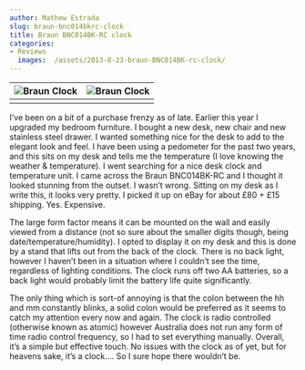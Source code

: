```yaml
---
author: Mathew Estrada
slug: braun-bnc014bkrc-clock
title: Braun BNC014BK-RC clock
categories:
- Reviews
  images:  /assets/2013-8-23-braun-BNC014BK-rc-clock/
---
```


| ![Braun Clock]({{page.images}}braun1.jpg) | ![Braun Clock]({{page.images}}braun2.jpg) |
| ---------------------------------------- | ---------------------------------------- |
|                                          |                                          |

I’ve been on a bit of a purchase frenzy as of late. 
Earlier this year I upgraded my bedroom furniture. I bought a new desk, new chair and new stainless steel drawer.
I wanted something nice for the desk to add to the elegant look and feel. I have been using a pedometer for the past two years, and this sits on my desk and tells me the temperature (I love knowing the weather & temperature).
I went searching for a nice desk clock and temperature unit. I came across the Braun BNC014BK-RC and I thought it looked stunning from the outset. I wasn’t wrong. Sitting on my desk as I write this, it looks very pretty. I picked it up on eBay for about £80 + £15 shipping. Yes. Expensive.

The large form factor means it can be mounted on the wall and easily viewed from a distance (not so sure about the smaller digits though, being date/temperature/humidity). I opted to display it on my desk and this is done by a stand that lifts out from the back of the clock. There is no back light, however I haven’t been in a situation where I couldn’t see the time, regardless of lighting conditions. The clock runs off two AA batteries, so a back light would probably limit the battery life quite significantly.

The only thing which is sort-of annoying is that the colon between the hh and mm constantly blinks, a solid colon would be preferred as it seems to catch my attention every now and again. The clock is radio controlled (otherwise known as atomic) however Australia does not run any form of time radio control frequency, so I had to set everything manually.
Overall, it’s a simple but effective touch. No issues with the clock as of yet, but for heavens sake, it’s a clock…. So I sure hope there wouldn’t be.
